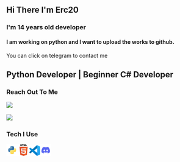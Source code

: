 ## Hi There I'm Erc20
### I'm 14 years old developer
#### I am working on python and I want to upload the works to github.
You can click on telegram to contact me
## Python Developer | Beginner C# Developer


### Reach Out To Me


 [<img  width="22" src="https://simpleicons.org/icons/telegram.svg"  />][telegram]
 
 [<img  width="22" src="https://simpleicons.org/icons/youtube.svg"  />][youtube]





[telegram]: https://t.me/erc20global
[youtube]: https://www.youtube.com/channel/UCIwE88m57O3cNGms7P6gJaQ

### Tech I Use
<img src="https://raw.githubusercontent.com/github/explore/80688e429a7d4ef2fca1e82350fe8e3517d3494d/topics/python/python.png" width="30"  height:="30"><img src="https://raw.githubusercontent.com/github/explore/80688e429a7d4ef2fca1e82350fe8e3517d3494d/topics/html/html.png" width="30"  height:="30"><img src="https://raw.githubusercontent.com/github/explore/bbd48b997e8d0bef63f676eca4da5e1f76487b56/topics/visual-studio-code/visual-studio-code.png" width="28"  height:="28"><img src="https://raw.githubusercontent.com/github/explore/2a3ce46f963399611d8e2054bb0ce9a4b539296a/topics/discord/discord.png" width="30"  height:="30">
